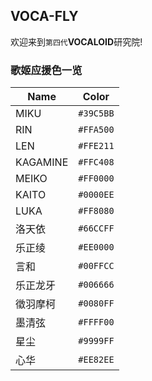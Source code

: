 ## VOCA-FLY

欢迎来到`第四代`**VOCALOID**研究院!

### 歌姬应援色一览

| Name | Color |
| - | - |
| MIKU | `#39C5BB` |
| RIN | `#FFA500` |
| LEN | `#FFE211` |
| KAGAMINE | `#FFC408` |
| MEIKO | `#FF0000` |
| KAITO | `#0000EE` |
| LUKA | `#FF8080` |
| 洛天依 | `#66CCFF` |
| 乐正绫 | `#EE0000` |
| 言和 | `#00FFCC` |
| 乐正龙牙 | `#006666` |
| 徵羽摩柯 | `#0080FF` |
| 墨清弦 | `#FFFF00` |
| 星尘 | `#9999FF` |
| 心华 | `#EE82EE` |
